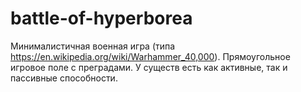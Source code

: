# battle-of-hyperborea
Минималистичная военная игра (типа https://en.wikipedia.org/wiki/Warhammer_40,000). Прямоугольное игровое поле с преградами. У существ есть как активные, так и пассивные способности.

